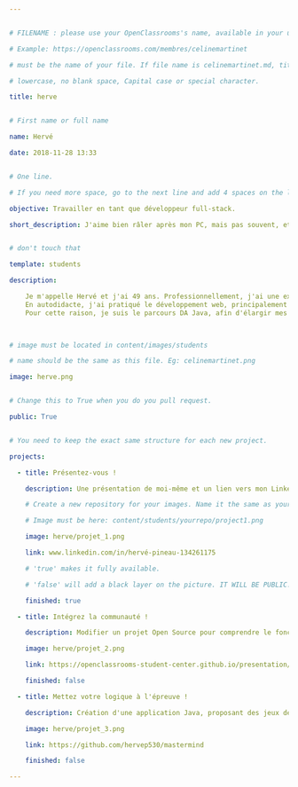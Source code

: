 ```yaml
---


# FILENAME : please use your OpenClassrooms's name, available in your url.

# Example: https://openclassrooms.com/membres/celinemartinet

# must be the name of your file. If file name is celinemartinet.md, title is celinemartinet.

# lowercase, no blank space, Capital case or special character.

title: herve


# First name or full name

name: Hervé

date: 2018-11-28 13:33


# One line.

# If you need more space, go to the next line and add 4 spaces on the left, as in 'description'.

objective: Travailler en tant que développeur full-stack.

short_description: J'aime bien râler après mon PC, mais pas souvent, et pas longtemps... donc je développe...


# don't touch that

template: students

description:

    Je m'appelle Hervé et j'ai 49 ans. Professionnellement, j'ai une expérience de plus de 15 ans dans l'informatique, mais en étant surtout orienté vers le support système et applicatif.
    En autodidacte, j'ai pratiqué le développement web, principalement avec php, mysql, html, css... mais mon niveau de d'études est un obstacle pour trouver un emploi de développeur.
    Pour cette raison, je suis le parcours DA Java, afin d'élargir mes compétences, et d'obtenir la certification.
    


# image must be located in content/images/students

# name should be the same as this file. Eg: celinemartinet.png

image: herve.png


# Change this to True when you do you pull request.

public: True


# You need to keep the exact same structure for each new project.

projects:

  - title: Présentez-vous !

    description: Une présentation de moi-même et un lien vers mon LinkedIn.

    # Create a new repository for your images. Name it the same as your nickname and profile picture.

    # Image must be here: content/students/yourrepo/project1.png

    image: herve/projet_1.png

    link: www.linkedin.com/in/hervé-pineau-134261175

    # 'true' makes it fully available.

    # 'false' will add a black layer on the picture. IT WILL BE PUBLIC!

    finished: true

  - title: Intégrez la communauté !

    description: Modifier un projet Open Source pour comprendre le fonctionnement de Git, de Github et des pull requests. 

    image: herve/projet_2.png

    link: https://openclassrooms-student-center.github.io/presentation/students/herve.html

    finished: false

  - title: Mettez votre logique à l'épreuve !

    description: Création d'une application Java, proposant des jeux de logique.

    image: herve/projet_3.png

    link: https://github.com/hervep530/mastermind

    finished: false

---
```

